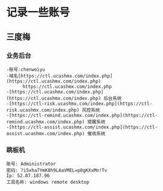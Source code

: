 # 记录一些账号


## 三度梅 
  ### 业务后台
    -账号:chenweiyu 
    -域名[https://ctl.ucashmx.com/index.php](https://ctl.ucashmx.com/index.php)
          https://ctl.ucashmx.com/index.php
    -[https://ctl.ucashmx.com/index.php](https://ctl.ucashmx.com/index.php) 后台系统
    -[https://ctl-risk.ucashmx.com/index.php](https://ctl-risk.ucashmx.com/index.php) 风控系统
    -[https://ctl-remind.ucashmx.com/index.php](https://ctl-remind.ucashmx.com/index.php) 提醒系统
    -[https://ctl-assist.ucashmx.com/index.php](https://ctl-assist.ucashmx.com/index.php) 催收系统
  ### 跳板机
    账号: Administrator
    密码: ?i5xha7YmK8h9LAaVMEL=p8gKXxMn!Tv
    Ip: 52.87.187.96
    工具名称: windows remote desktop

